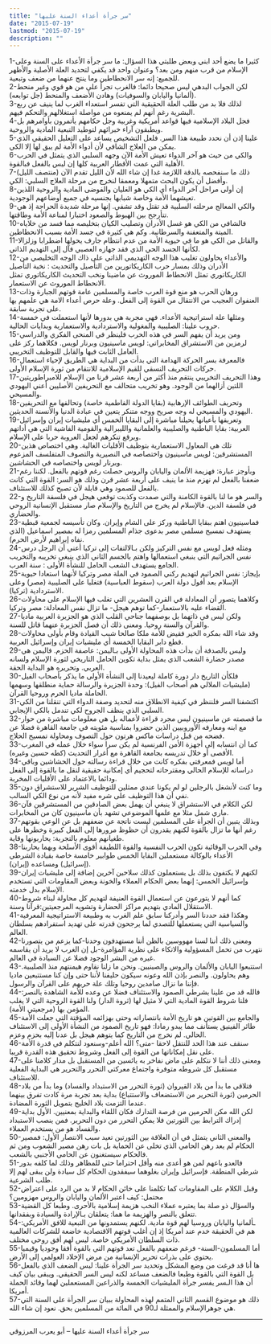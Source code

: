 ```yaml
---
title: "سر جرأة أعداء السنة عليها"
date: "2015-07-19"
lastmod: "2015-07-19"
description: ""
---
```

1-كثيرا ما يضع أحد ابني وبعض طلبتي هذا السؤال: ما سر جرأة الأعداء على السنة وعلى الإسلام من قرب منهم ومن بعد؟ وعنوان واحد قد يكفي لتحديد العلة الأصلية والأظهر للجميع: إنه سر الانحطاطين وما ينتج عنهما من ضعف وتبعية.  
2-لكن الجواب البدهي ليس صحيحا دائما: فالغرب تجرأ على من هو قوي وغير منحط (ألمانيا واليابان والسوفيات) وهادن الأضعف والمنحط (جل توابعه).  
3-لذلك فلا بد من طلب العلة الحقيقية التي تفسر استعداء الغرب لما ينيف عن ربع البشرية رغم أنهم لم يمنعوه من مواصلة استغلالهم والتحكم فيهم.  
4-فجل البلاد الإسلامية فيها قواعد أمريكية وغربية وجل حكامهم يأتمرون بأوامرهم بل ويطبقون آراء خبرائهم لتوطيد التبعية المادية والروحية.  
5-علينا إذن أن نحدد طبيعة هذا السر. فلعل التشخيص يساعد على التعليل الحقيقي الذي يمكن من العلاج الشافي لأن أدواء الأمة لم يبق لها إلا الكي.  
6-والكي من حيث هو آخر الدواء تعيش الأمة الآن وجهه السلبي الذي يتمثل في الحرب الأهلية التي عمت الأقطار العربية كلها إن ليس بالفعل فبالقوة.  
7-ذلك ما سنفحصه بالدقة اللازمة غدا إن شاء الله لأن الليل تقدم الآن (منتصف الليل) وأفضل أن يكون البحث متمهلا ومعمقا لنخرج من مرحلة العلاج السلبي: الكي.  
8-إن أولى مراحل آخر الدواء أي الكي هو الغليان والفوضى المادية والروحية اللذين تعيشهما الأمة وخاصة شبابها بجنسيه في جميع أوضاعهم الوجودية.  
9-والكي المعالج مرحلته السلبية قد تقتل وقد تشفي. إنها مرحلة شديدة الحراجة إذ هي تتأرجح بين الهبوط والصعود اختبارا لمناعة الأمة وطاقتها.  
10-فالشافي من الكي هو غسل الأدران وتصليب الكيان بتخليصه مما فسد من خلاياه الميتة والمتعفنة والسرطانية. وكم هي كثيرة في جسد الأمة بسبب الانحطاطين.  
11-والقاتل من الكي هو ما في حيوية الأمة من عدم انتظام جارف يحولها اضطرابا وزلزالا لكأنها الجسد الحي الذي فقد جهازه العصبي فآل إلى التهديم الذاتي.  
12-والأعداء يحاولون تغليب هذا الوجه التهديمي الذاتي على ذاك الوجه التخليصي من الأدران وذلك بمسار حرب الكاريكاتورين من التأصيل والتحديث : نخبة التأصيل الكاريكاتوري تمثل الانحطاط الموروث عن ماضينا ونخب التحديث الكاريكاتوري تمثل الانحطاط الموروث عن الاستعمار.  
13-ورهان الحرب هو منع قوة العرب خاصة والمسلمين عامة قوتهم الجبارة وذات العنفوان العجيب من الانتقال من القوة إلى الفعل. وعلة حرص أعداء الامة هي علمهم بها على تجربة سابقة.  
14-ومثلها علة استراتيجية الأعداء. فهي مجربة هي بدورها لأنها استعملت في خمسة حروب علينا: الصليبية والمغولية والاستردادية والاستعمارية وبدايات الحالية.  
15-ومن يريد أن يفهم السر في هذه الحرب فلينظر في المنحى الفكري والدراسي لرمزين من الاستشراق المخابراتي: لويس ماسينيون وبرنار لويس. فكلاهما ركز على العامل الثابت فيها والقابل للتوظيف التخريبي.  
16-فالمعرفة بسر الحركة الهدامة التي بدأت من البداية هي الطريق لإحياء استعمال حركات التحريف النسقي للقيم الإسلامية للانتقام من ثورة الإسلام الأولى.  
17-وهذا التحريف التخريبي ينتقم منذ أكثر من أربعة عشر قرنا من الإسلام للامبراطوريتين اللتين أزالهما من الوجود. وهو تخريب متحالف مع التحريفين الأصليين أعني اليهودي والمسيحي.  
18-وتحريف الطوائف الإرهابية (بقايا الدولة الفاطمية خاصة) وتحالفها مع التحريفين اليهودي والمسيحي له وجه صريح ووجه متنكر يتعين في عبادة الدنيا والأنسنة الحديثين.  
19-وتعريفها بأعيانها يحيلنا مباشرة إلى البقايا الخمس أي مليشيات إيران وإسرائيل العربية: بقايا الباطنية والصليبية والعلمانية والليبرالية والقومية الفاشية التي هي أداتهم وبرقع تنكرهم لجعل العروبة حربا على الإسلام.  
20-تلك هي المعاول الاستعمارية بتوظيف الأقليات الغالية. وهي اختصاص هذين المستشرقين: لويس ماسينيون واختصاصه في النصيرية والتصوف المتفلسف المزعوم وبرنار لويس واختصاصه في الحشاشين.  
21-وبأوجز عبارة: فهزيمة الألمان واليابان والروس حصلت رغم قوتهم بالفعل. لكننا رغم ضعفنا بالفعل لم نهزم منذ ما ينيف على أربعة عشر قرن وذلك هو السر: القوة التي كانت بالفعل للصمود وهي قابلة لأن تصبح كذلك للاستئناف.  
22-والسر هو ما لنا بالقوة الكامنة والتي صمدت وكذبت توقعي هيجل في فلسفة التاريخ و في فلسفة الدين. فالإسلام لم يخرج من التاريخ والإسلام صار مستقبل الإنسانية الروحي والحضاري.  
23-فماسينيون اهتم ببقايا الباطنية وركز على الشام وإيران. وكان تأسيسه لجمعية قبطية يستهدف تمسيح مسلمي مصر بدعوى جذام المسلمين رمزا له بمصير اسماعيل (الذي نفاه إبراهيم لأرض الحرم).  
24-ومثله فعل لويس مع نفس التركيز ولكن بـالالتفات إلى تركيا أعني أن الرجل درس نفس الجراثيم التي ينبغي استعمالها واهتم بالجسم الثاني الذي ينبغي تخريبه والتخريب الجامع يستهدف الشعب الحامل للنشأة الأولى : سنة العرب.  
25-بإيجاز: نفس الجراثيم لتهديم ركني الصمود في الملة مصر وتركيا لأنهما استعادا حيوية الإسلام بعد أفول دولة العرب (سقوط العباسية) فتغلبا على الصليبية (مصر) وعلى الاستردادية (تركيا).  
26-وكلاهما يتصور أن المعادلة في القرن العشرين التي تغلب فيها الإسلام على محاولات القضاء عليه بالاستعمار-كما توهم هيجل- ما تزال نفس المعادلة: مصر وتركيا.  
27-ولكن ليس في ذاتهما بل بوصفهما جناحي القلب الذي هو الجزيرة العربية ماديا والقرآن والسنة روحيا. ومعنى ذلك أن فصل الجزيرة عنهما قاتل للسنة.  
28-وقد شاء الله بمكره الخير فقيض للأمة ملكا صالحا شبب القيادة وقام بأولى محاولات قطع دابر البقايا الخمسة أي مليشيات إيران وإسرائيل العربية.  
29-وليس بالصدفة أن بدأت هذه المحاولة الأولى بـاليمن: عاصفة الحزم. فاليمن هي مصدر حضارة الشعب الذي يمثل بداية تكوين الحامل التاريخي لثورة الإسلام ولسانه العربي. وتحريره هو البداية الحقة.  
30-فلكأن التاريخ دار دورة كاملة ليعيدنا إلى النشأة الأولى ما يذكر بأصحاب الفيل (مليشيات الملالي هم أصحاب الفيل): وحدة الجزيرة والرسالة حماية منطلقها وسهمها الحاملة ماديا الحرم وروحيا القرآن.  
31-اكتشفنا السر فلننظر في كيفية الانطلاق منه لتحديد وصفة الدواء التي تنقلنا من الكي السلبي الذي ينظف الجروح لكي تندمل بالكي الإيجابي.  
32-ما قصصته عن ماسينيون ليس مجرد قراءة لأعماله بل هي معلومات مباشرة من حوار مع ابنه ومعارفه الأوروبيين الذين حضروا بمناسبة مئويته في جامعة القاهرة فضلا عن فضحه من قبل دراسات ماكس هرتون حول التصوف ومحاولة تمسيح الحلاج.  
33-كما أن انتسابه إلى أجهزة الأمن الفرنسية لم يكن سرا سواء خلال عمله في المغرب الأقصى أو خلال تدريسه بجامعة القاهرة مع أغرار التحديث (كطه حسين وغيره).  
34-أما لويس فمعرفتي بفكره كانت من خلال قراءة رسالته حول الحشاشين وباقي دراساته للإسلام الحالي ومقترحاته لتحجيم أي إمكانية حقيقية لنقل ما بالقوة إلى الفعل ودائما بالاعتماد على الأقليات المخربة.  
35-وما كنت لأنشغل بالرجلين لو لم يكونا عندي ممثلين للتوظيف الشرير للاستشراق دون نفي أن هذا التوظيف على شره مفيد لأنه من نوع الكي السالب.  
36-لكن الكلام في الاستشراق لا ينبغي أن يهمل بعض الصادقين من المستشرقين فآن ماري شمل مثلا مع علمها الموضوعي تشهد بأن ماسينيون كان من المخابرات.  
37-وبذلك يتبين أن الجرأة على المسلمين ليست ناتجة عن ضعفهم بل عن الوعي بقوتهم رغم أنها ما تزال بالقوة لكنهم يقدرون أن حظوظ مرورها إلى الفعل كبيرة وخطرها على طغيانهم معلوم بالتجربة: يحاربونها وقاية.  
38-وفي الحرب الوقائية تكون الحرب النفسية والقوة اللطيفة أقوى الأسلحة وبهما يحاربنا الأعداء بالوكالة مستعملين البقايا الخمس طوابير خامسة خاصة بقيادة الشرطي (إسرائيل) ومساعده (إيران).  
39-لكنهم لا يكتفون بذلك بل يستعملون كذلك سلاحين آخرين إضافة إلى مليشيات إيران وإسرائيل الخمس: إنهما بعض الحكام العملاء والخونة وبعض المقاومات التي تستخدم الإسلام بدل خدمته.  
40-كما أنهم لا يتورعون عن استعمال القوة العنيفة لتهديم كل محاولة لبناء شروط الاستقلال المادي بتهديم مراكز الحضارة وتشويه المرجعيتين:قرآنا وسنة.  
41-وهكذا فقد حددنا السر وأدركنا سابق علم الغرب به وطبيعة الاستراتيجية المعرفية والسياسية التي يستعملها للتصدي لما يرجحون قدرته على تهديد استفرادهم بسلطان العالم.  
42-ومعنى ذلك أننا لسنا مهووسين بالظن أننا مستهدفون وحدنا-كما يزعم من يتصورنا نتهرب من تحمل المسؤولية والاتكاء على نظرية المؤامرة-بل إن الغرب لا يريد أن يقاسمه غيره من البشر الوجود فضلا عن السيادة في العالم.  
43-استتبعوا اليابان والألمان والروس والصينيين. ونحن ما زلنا نقاوم هيمنتهم منذ الصليبية. وهم يحاولون. والنصر بإذن الله وعونه سيكون حليفنا لأننا حتى وإن كنا مستتبعين ماديا فإننا ما نزال صامدين روحيا وتلك علة حربهم على القرآن والرسول.  
44-فالله قد من علينا بشرطي الصمود والاستئناف فضلا عن وعده للأمة الشاهدة بالنصر: فلنا شروط القوة المادية التي لا مثيل لها (ثروة الدار) ولنا القوة الروحية التي لا يغلب المؤمن بها (مرجعيتي الأمة).  
45-والجامع بين القوتين هو تاريخ الأمة بانتصاراته وحتى بهزائمه المؤقتة التي جعلت الأمة طائر الفينيق يستأنف مما يبدو رمادا: فهو تاريخ الصمود من النشأة الأولى إلى الاستئناف الحالي. لم نخرج من التاريخ كما يتوهم هيجل بل عدنا إليه بحزم وعزم.  
46-سنقف عند هذا الحد للنتقل لاحقا -متى؟ الله أعلم-وسنعود لنتكلم في قدرة الأمة على نقل إمكاناتها من القوة إلى الفعل وشروط تحقيق هذه القدرة قريبا.  
47-ومعنى ذلك أننا لا نتكلم على ماض نفاخر به يائسين من المستقبل بل مدار كلامنا على مستقبل كل شروطه متوفرة واجتماع معركتي التحرر والتحرير هي البداية الفعلية للاستئناف.  
48-فتلاقى ما بدأ من بلاد القيروان (ثورة التحرر من الاستبداد والفساد) وما بدأ من بلاد الحرمين (ثورة التحرير من الاستضعاف والاستتباع) بداية بعد تجربة مرة كادت تفرق بينهما عندما التزمت بلاد الخليج بتمويل الثورة المضادة.  
49-لكن الله مكن الحرمين من فرصة التدارك فكان اللقاء والبداية بمعنيين. الأول بداية إدراك الترابط بين الثورتين فلا يمكن التحرر من دون التحرير. فمن ينصب الاستبداد والفساد هو من يستخدم العملاء.  
50-والمعنى الثاني يتمثل في أن العلاقة بين الثورتين تعيد سبب الانتصار الأول: فمصير الحكام لم يعد رهن الحامي الذي تخلى عن الحماية بل بات رهن مصير الشعوب ومن ثم فالحكام سيستغنون عن الحامي الأجنبي بالشعب.  
51-فالعدو باعهم لمن هو أعدى منه وأقل احتراما حتى للمظاهر وذلك لما كلفه بدور شرطي المنطقة. فإسرائيل وإيران بغلوهما سيفقدون الحكام كل سيادة ولن يبقى لهم إلا طلب الشرعية.  
52-وقبل الكلام على المقاومات كما تكلمنا على خائن الحكام لا بد من الرد على اعتراض محتمل: كيف اعتبر الألمان واليابان والروس مهزومين؟  
53-والسؤال ذو صلة بما يعتبره عملاء النخب هزيمة إسلامية بالأحرى. وطبعا كل القضية تتعلق بالنصر والهزيمة ما هما: يتعلقان بـالإرادة والسيادة وبفقدانها.  
54-ـألمانيا واليابان وروسيا لهم قوة مادية. لكنهم يستمدونها من التبعية للافق الأمريكي: هم في الحقيقة خدم عند أمريكا إذ إن أغلب قوتهم الاقتصادية خاضعة للشركات العالمية ذات السلطان الأمريكي خاصة. ليس لهم أفق روحي مختلف.  
55-أما المسلمون-السنة- فرغم ضعفهم بالفعل تعد قوتهم التي بالقوة أفقا وجوديا وقيميا يحتوي على بذرات تحرير الإنسانية من مرض الإخلاد العولمي إلى الأرض.  
56-ها أنا قد فرغت من وضع المشكل وتحديد سر الجرأة علينا: ليس الضعف الذي بالفعل بل القوة التي بالقوة وطبعا فالضعف مساعد لكنه ليس السر الحقيقي. ويبقى بيان كيف أن هذا الـسر يفسر جرأة المليشيات الخمسة والذراعين المستعملين لهما وقائد الحملة أمريكا.  
57-ذلك هو موضوع القسم الثاني المتمم لهذه المحاولة ببيان سر الجرأة على السنة التي هي جوهرالإسلام والممثلة لـ90 في المائة من المسلمين بحق. نعود إن شاء الله.

---

سر جرأة أعداء السنة عليها – أبو يعرب المرزوقي

###